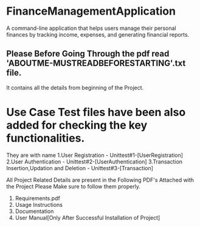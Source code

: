 # FinanceManagementApplication
A command-line application that helps users manage their personal finances by tracking income, expenses, and generating financial reports.

## Please Before Going Through the pdf read 'ABOUTME-MUSTREADBEFORESTARTING'.txt file.
It contains all the details from beginning of the Project.

# Use Case Test files have been also added for checking the key functionalities.
They are with name 
1.User Registration - Unittest#1-[UserRegistration]
2.User Authentication - Unittest#2-[UserAuthentication]
3.Transaction Insertion,Updation and Deletion - Unittest#3-[Transaction]



All Project Related Details are present in the Following PDF's Attached with the Project Please 
Make sure to follow them properly.
1. Requirements.pdf 
2. Usage Instructions
3. Documentation
4. User Manual[Only After Successful Installation of Project]
